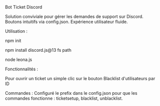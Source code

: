 Bot Ticket Discord

Solution conviviale pour gérer les demandes de support sur Discord. Boutons intuitifs via config.json. Expérience utilisateur fluide.

Utilisation :

npm init

npm install discord.js@13 fs path

node leona.js

Fonctionnalités :

Pour ouvrir un ticket un simple clic sur le bouton
Blacklist d'utilisateurs par ID

Commandes :
Configuré le prefix dans le config.json pour que les commandes fonctionne : ticketsetup, blacklist, unblacklist.
